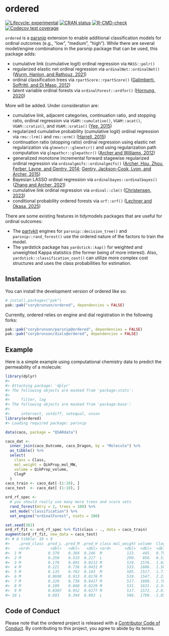 
<!-- README.md is generated from README.Rmd. Please edit that file -->

# ordered

<!-- badges: start -->

[![Lifecycle:
experimental](https://img.shields.io/badge/lifecycle-experimental-orange.svg)](https://lifecycle.r-lib.org/articles/stages.html#experimental)
[![CRAN
status](https://www.r-pkg.org/badges/version/ordered)](https://CRAN.R-project.org/package=ordered)
[![R-CMD-check](https://github.com/corybrunson/ordered/actions/workflows/R-CMD-check.yaml/badge.svg)](https://github.com/corybrunson/ordered/actions/workflows/R-CMD-check.yaml)
[![Codecov test
coverage](https://codecov.io/gh/corybrunson/ordered/branch/main/graph/badge.svg)](https://app.codecov.io/gh/corybrunson/ordered?branch=main)
<!-- badges: end -->

`ordered` is a [parsnip](https://parsnip.tidymodels.org/) extension to
enable additional classification models for ordinal outcomes (e.g.,
“low”, “medium”, “high”). While there are several model/engine
combinations in the parsnip package that can be used, this package adds:

- cumulative link (cumulative logit) ordinal regression via
  `MASS::polr()`
- regularized elastic net ordinal regression via
  `ordinalNet::ordinalNet()` ([Wurm, Hanlon, and Rathouz,
  2021](https://doi.org/10.18637/jss.v099.i06))
- ordinal classification trees via `rpartScore::rpartScore()`
  ([Galimberti, Soffritti, and Di Maso,
  2012](https://doi.org/10.18637/jss.v047.i10))
- latent variable ordinal forests via `ordinalForest::ordfor()`
  ([Hornung, 2020](https://doi.org/10.1007/s00357-018-9302-x))

More will be added. Under consideration are:

- cumulative link, adjacent categories, continuation ratio, and stopping
  ratio, ordinal regression via `VGAM::cumulative()`, `VGAM::acat()`,
  `VGAM::cratio()`, and `VGAM::sratio()` ([Yee,
  2015](https://doi.org/10.1007%2F978-1-4939-2818-7))
- regularized cumulative probability (cumulative logit) ordinal
  regression via `rms::lrm()` and `rms::orm()` ([Harrell,
  2015](https://doi.org/10.1007/978-3-319-19425-7))
- continuation ratio (stopping ratio) ordinal regression using elastic
  net regularization via `glmnetcr::glmnetcr()` and using regularization
  path computation via `glmpathcr::glmpathcr()` ([Archer and Williams,
  2012](https://doi.org/10.1002/sim.4484))
- generalized monotone incremental forward stagewise regularized ordinal
  regression via `ordinalgmifs::ordinalgmifs()` ([Archer, Hou, Zhou,
  Ferber, Layne, and Gentry, 2014](https://doi.org/10.4137/CIN.S20806);
  [Gentry, Jackson-Cook, Lyon, and Archer,
  2015](https://doi.org/10.4137/CIN.S17277))
- Bayesian LASSO ordinal regression via `ordinalbayes::ordinalbayes()`
  ([Zhang and Archer,
  2021](https://doi.org/10.1186%2Fs12859-021-04432-w))
- cumulative link ordinal regression via `ordinal::clm()` ([Christensen,
  2023](https://cran.uni-muenster.de/web/packages/ordinal/vignettes/clm_article.pdf))
- conditional probability ordered forests via `orf::orf()` ([Lechner and
  Okasa, 2025](https://doi.org/10.1007/s00181-024-02646-4))

There are some existing features in tidymodels packages that are useful
for ordinal outcomes:

- The [partykit](https://cran.r-project.org/package=partykit) engines
  for `parsnip::decision_tree()` and `parsnip::rand_forest()` use the
  ordered nature of the factors to train the model.
- The yardstick package has `yardstick::kap()` for weighted and
  unweighted Kappa statistics (the former being of more interest). Also,
  `yardstick::classification_cost()` can utilize more complex cost
  structures and uses the class probabilities for estimation.

## Installation

You can install the development version of ordered like so:

``` r
# install.packages("pak")
pak::pak("corybrunson/ordered", dependencies = FALSE)
```

Currently, ordered relies on engine and dial registration in the
following forks:

``` r
pak::pak("corybrunson/parsnip@ordered", dependencies = FALSE)
pak::pak("corybrunson/dials@ordered", dependencies = FALSE)
```

## Example

Here is a simple example using computational chemistry data to predict
the permeability of a molecule:

``` r
library(dplyr)
#> 
#> Attaching package: 'dplyr'
#> The following objects are masked from 'package:stats':
#> 
#>     filter, lag
#> The following objects are masked from 'package:base':
#> 
#>     intersect, setdiff, setequal, union
library(ordered)
#> Loading required package: parsnip

data(caco, package = "QSARdata")

caco_dat <-
  inner_join(caco_Outcome, caco_Dragon, by = "Molecule") %>%
  as_tibble() %>%
  select(
    class = Class,
    mol_weight = QikProp_mol_MW,
    volume = QikProp_volume,
    ClogP
  )
caco_train <- caco_dat[-(1:10), ]
caco_test  <- caco_dat[ (1:10), ]

ord_rf_spec <- 
  # you should really use many more trees and score sets
  rand_forest(mtry = 2, trees = 100) %>%
  set_mode("classification") %>%
  set_engine("ordinalForest", nsets = 100)

set.seed(382)
ord_rf_fit <- ord_rf_spec %>% fit(class ~ ., data = caco_train)
augment(ord_rf_fit, new_data = caco_test)
#> # A tibble: 10 × 8
#>    .pred_class .pred_L .pred_M .pred_H class mol_weight volume  ClogP
#>    <ord>         <dbl>   <dbl>   <dbl> <ord>      <dbl>  <dbl>  <dbl>
#>  1 M            0.370    0.384  0.246  M           123.   445.  0.799
#>  2 M            0.250    0.533  0.217  L           290.   856.  0.534
#>  3 M            0.178    0.801  0.0212 M           519.  1576.  1.02 
#>  4 M            0.221    0.736  0.0431 M           533.  1606.  1.58 
#>  5 M            0.135    0.762  0.103  M           505.  1517.  1.71 
#>  6 M            0.0698   0.913  0.0176 M           519.  1547.  2.27 
#>  7 M            0.220    0.738  0.0417 M           517.  1600.  1.78 
#>  8 M            0.109    0.868  0.0229 M           531.  1631.  2.34 
#>  9 M            0.0307   0.952  0.0177 M           517.  1572.  2.81 
#> 10 L            0.603    0.394  0.003  L           588.  1799. -1.85
```

## Code of Conduct

Please note that the ordered project is released with a [Contributor
Code of
Conduct](https://contributor-covenant.org/version/2/1/CODE_OF_CONDUCT.html).
By contributing to this project, you agree to abide by its terms.
